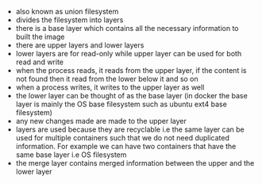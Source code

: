 - also known as union filesystem 
- divides the filesystem into layers 
- there is a base layer which contains all the necessary information to built the image 
- there are upper layers and lower layers
- lower layers are for read-only while upper layer can be used for both read and write 
- when the process reads, it reads from the upper layer, if the content is not found then it read from the lower below it and so on
- when a process writes, it writes to the upper layer as well
- the lower layer can be thought of as the base layer (in docker the base layer is mainly the OS base filesystem such as ubuntu ext4 base filesystem)
- any new changes made are made to the upper layer
- layers are used because they are recyclable i.e the same layer can be used for multiple containers such that we do not need duplicated information. For example we can have two containers that have the same base layer i.e OS filesystem
- the merge layer contains merged information between the upper and the lower layer